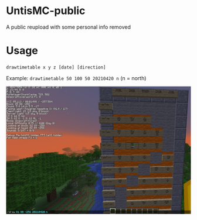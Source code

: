 # UntisMC-public
A public reupload with some personal info removed

# Usage
`drawtimetable x y z [date] [direction]`

Example: `drawtimetable 50 100 50 20210420 n` (n = north)

![Example image](timetabletest.png)
